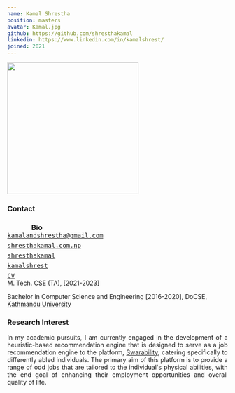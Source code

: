 ```yaml
---
name: Kamal Shrestha
position: masters
avatar: Kamal.jpg
github: https://github.com/shresthakamal
linkedin: https://www.linkedin.com/in/kamalshrest/
joined: 2021
---
```


<img width="300" src="{{site.baseurl}}/images/people/{{page.avatar}}" data-action="zoom">

### Contact

<div class="row">
<column style="float:left; width:45px; text-align:right; padding-right:10px">
    <b><a href="mailto:kamalandshrestha@gmail.com"><i class="fa fa-envelope-o"></i></a></b><br>
    <span style="display: block; margin-bottom: 0.5em"></span>
    <b><a href="mailto:kamalandshrestha@gmail.com"><i class="fa fa-globe"></i></a></b>
    <span style="display: block; margin-bottom: 0.5em"></span>
    <b><a href="https://github.com/shresthakamal"><i class="fa fa-github"></i></a></b>
    <span style="display: block; margin-bottom: 0.5em"></span>
    <b><a href="https://www.linkedin.com/in/kamalshrest/"><i class="fa fa-linkedin"></i></a></b>
    <span style="display: block; margin-bottom: 0.7em"></span>
    <b><a href="https://www.linkedin.com/in/kamalshrest/"><i class="fa fa-file-pdf-o"></i></a></b>
</column>
<column style="float:left; width:600px;">
    <a href="mailto:kamalandshrestha@gmail.com"><samp>kamalandshrestha@gmail.com</samp></a>
    <span style="display: block; margin-bottom: 0.5em"></span>
    <a href="https://shresthakamal.com.np"><samp>shresthakamal.com.np</samp></a><br>
    <span style="display: block; margin-bottom: 0.5em"></span>
    <a href="https://shresthakamal.com.np"><samp>shresthakamal</samp></a><br>
    <span style="display: block; margin-bottom: 0.5em"></span>
    <a href="https://shresthakamal.com.np"><samp>kamalshrest</samp></a><br>
    <span style="display: block; margin-bottom: 0.5em"></span>
    <a href="https://shresthakamal.com.np/assets/files/cv.pdf"><samp>CV</samp></a><br>
</column>
</div>
<span style="display: block; margin-bottom: 1em"></span>

### Bio

M. Tech. CSE (TA), [2021-2023] <br>

Bachelor in Computer Science and Engineering [2016-2020], DoCSE, <a href="https://ku.edu.np">Kathmandu University</a> <br>

### Research Interest

<p style="text-align:justify">
In my academic pursuits, I am currently engaged in the development of a heuristic-based recommendation engine that is designed to serve as a job recommendation engine to the platform, <a href="http://swarajability.org/">Swarability</a>, catering specifically to differently abled individuals. The primary aim of this platform is to provide a range of odd jobs that are tailored to the individual's physical abilities, with the end goal of enhancing their employment opportunities and overall quality of life.
</p>
<!-- <hr> -->

<!--### Research Interests

Felipe is a PhD candidate in Neuroscience under Konrad Kording and Michael Platt. He studies the neural basis of social primate grooming and spends his time building deep learning-based tools to analyze natural primate behavior and wirelessly recorded neural data. Felipe also studies how we can  use deep reinforcement learning approaches (imitation learning and inverse RL) to model animal strategies in social contexts.
-->